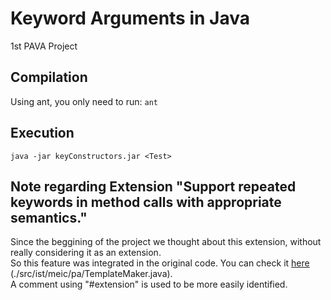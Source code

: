 # Keyword Arguments in Java
1st PAVA Project
## Compilation
Using ant, you only need to run:
```ant```
## Execution
```java -jar keyConstructors.jar <Test>```
## Note regarding Extension "Support repeated keywords in method calls with appropriate semantics."
Since the beggining of the project we thought about this extension, without really considering it as an extension.<br>
So this feature was integrated in the original code. You can check it [here](https://github.com/francisco-polaco/pava-keyword-arguments-java-2017-ist/blob/master/src/ist/meic/pa/TemplateMaker.java) (./src/ist/meic/pa/TemplateMaker.java).<br>
A comment using "#extension" is used to be more easily identified.
